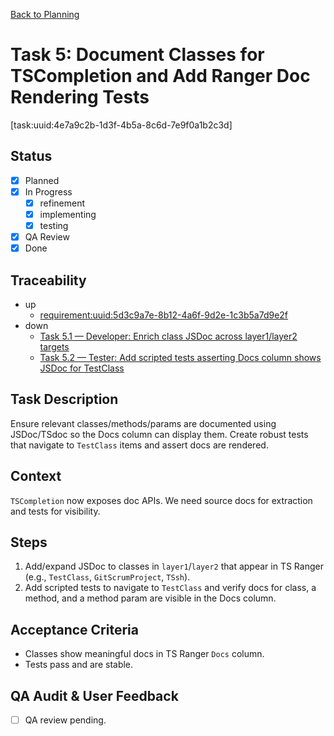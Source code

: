 [Back to Planning](./planning.md)

# Task 5: Document Classes for TSCompletion and Add Ranger Doc Rendering Tests

[task:uuid:4e7a9c2b-1d3f-4b5a-8c6d-7e9f0a1b2c3d]

## Status
- [x] Planned
- [x] In Progress
  - [x] refinement
  - [x] implementing
  - [x] testing
- [x] QA Review
- [x] Done

## Traceability
- up
  - [requirement:uuid:5d3c9a7e-8b12-4a6f-9d2e-1c3b5a7d9e2f](./requiremnents.md)
- down
  - [Task 5.1 — Developer: Enrich class JSDoc across layer1/layer2 targets](./task-5.1-developer-enrich-jsdoc.md)
  - [Task 5.2 — Tester: Add scripted tests asserting Docs column shows JSDoc for TestClass](./task-5.2-tester-docs-column-tests.md)

## Task Description
Ensure relevant classes/methods/params are documented using JSDoc/TSdoc so the Docs column can display them. Create robust tests that navigate to `TestClass` items and assert docs are rendered.

## Context
`TSCompletion` now exposes doc APIs. We need source docs for extraction and tests for visibility.

## Steps
1. Add/expand JSDoc to classes in `layer1`/`layer2` that appear in TS Ranger (e.g., `TestClass`, `GitScrumProject`, `TSsh`).
2. Add scripted tests to navigate to `TestClass` and verify docs for class, a method, and a method param are visible in the Docs column.

## Acceptance Criteria
- Classes show meaningful docs in TS Ranger `Docs` column.
- Tests pass and are stable.

## QA Audit & User Feedback
- [ ] QA review pending.


